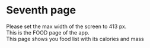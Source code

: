 # <h1>Seventh page</h1>
Please set the max width of the screen to 413 px.<br>
This is the FOOD page of the app.<br>
This page shows you food list with its calories and mass

